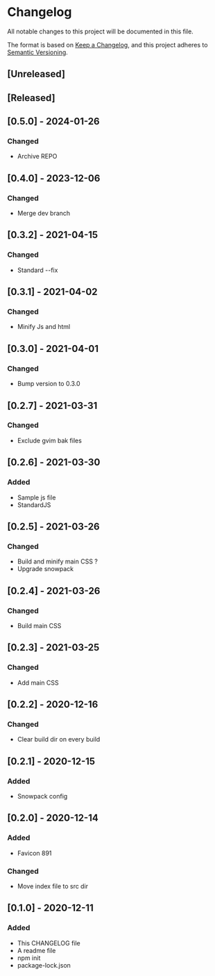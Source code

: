 # Changelog
All notable changes to this project will be documented in this file.

The format is based on [Keep a Changelog](https://keepachangelog.com/en/1.0.0/),
and this project adheres to [Semantic Versioning](https://semver.org/spec/v2.0.0.html).

## [Unreleased]

## [Released]

## [0.5.0] - 2024-01-26
### Changed
- Archive REPO

## [0.4.0] - 2023-12-06
### Changed
- Merge dev branch

## [0.3.2] - 2021-04-15
### Changed
- Standard --fix

## [0.3.1] - 2021-04-02
### Changed
- Minify Js and html

## [0.3.0] - 2021-04-01
### Changed
- Bump version to 0.3.0

## [0.2.7] - 2021-03-31
### Changed
- Exclude gvim bak files

## [0.2.6] - 2021-03-30
### Added
- Sample js file
- StandardJS

## [0.2.5] - 2021-03-26
### Changed
- Build and minify main CSS ?
- Upgrade snowpack

## [0.2.4] - 2021-03-26
### Changed
- Build main CSS

## [0.2.3] - 2021-03-25
### Changed
- Add main CSS

## [0.2.2] - 2020-12-16
### Changed
- Clear build dir on every build

## [0.2.1] - 2020-12-15
### Added
- Snowpack config

## [0.2.0] - 2020-12-14
### Added
- Favicon 891
### Changed
- Move index file to src dir

## [0.1.0] - 2020-12-11
### Added
- This CHANGELOG file
- A readme file
- npm init
- package-lock.json
